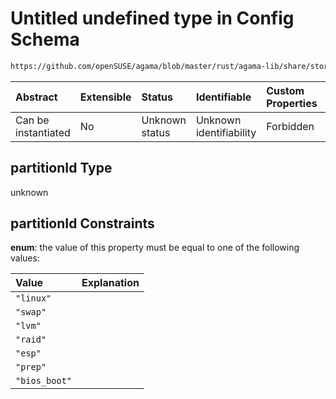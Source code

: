 # Untitled undefined type in Config Schema

```txt
https://github.com/openSUSE/agama/blob/master/rust/agama-lib/share/storage.model.schema.json#/$defs/partitionId
```



| Abstract            | Extensible | Status         | Identifiable            | Custom Properties | Additional Properties | Access Restrictions | Defined In                                                                      |
| :------------------ | :--------- | :------------- | :---------------------- | :---------------- | :-------------------- | :------------------ | :------------------------------------------------------------------------------ |
| Can be instantiated | No         | Unknown status | Unknown identifiability | Forbidden         | Allowed               | none                | [storage.model.schema.json\*](storage.model.schema.json "open original schema") |

## partitionId Type

unknown

## partitionId Constraints

**enum**: the value of this property must be equal to one of the following values:

| Value         | Explanation |
| :------------ | :---------- |
| `"linux"`     |             |
| `"swap"`      |             |
| `"lvm"`       |             |
| `"raid"`      |             |
| `"esp"`       |             |
| `"prep"`      |             |
| `"bios_boot"` |             |
